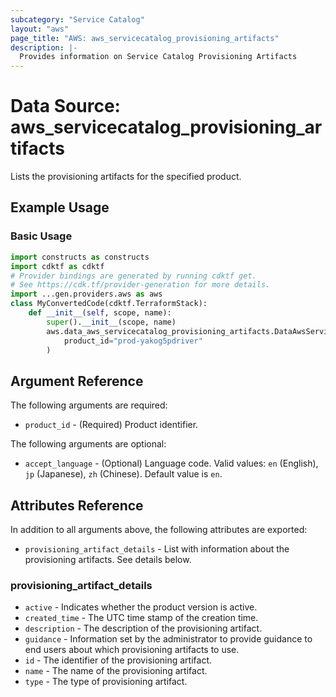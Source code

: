 ```yaml
---
subcategory: "Service Catalog"
layout: "aws"
page_title: "AWS: aws_servicecatalog_provisioning_artifacts"
description: |-
  Provides information on Service Catalog Provisioning Artifacts
---
```


# Data Source: aws_servicecatalog_provisioning_artifacts

Lists the provisioning artifacts for the specified product.

## Example Usage

### Basic Usage

```python
import constructs as constructs
import cdktf as cdktf
# Provider bindings are generated by running cdktf get.
# See https://cdk.tf/provider-generation for more details.
import ...gen.providers.aws as aws
class MyConvertedCode(cdktf.TerraformStack):
    def __init__(self, scope, name):
        super().__init__(scope, name)
        aws.data_aws_servicecatalog_provisioning_artifacts.DataAwsServicecatalogProvisioningArtifacts(self, "example",
            product_id="prod-yakog5pdriver"
        )
```

## Argument Reference

The following arguments are required:

* `product_id` - (Required) Product identifier.

The following arguments are optional:

* `accept_language` - (Optional) Language code. Valid values: `en` (English), `jp` (Japanese), `zh` (Chinese). Default value is `en`.

## Attributes Reference

In addition to all arguments above, the following attributes are exported:

* `provisioning_artifact_details` - List with information about the provisioning artifacts. See details below.

### provisioning_artifact_details

* `active` - Indicates whether the product version is active.
* `created_time` - The UTC time stamp of the creation time.
* `description` - The description of the provisioning artifact.
* `guidance` - Information set by the administrator to provide guidance to end users about which provisioning artifacts to use.
* `id` - The identifier of the provisioning artifact.
* `name` - The name of the provisioning artifact.
* `type` - The type of provisioning artifact.

<!-- cache-key: cdktf-0.17.0-pre.15 input-0499b48cc0a2149135cb880cabd0c6bc174f4e72b6522b9da01a3263fb1c7890 -->
